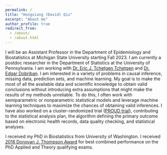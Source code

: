 ```yaml
---
permalink: /
title: "Hongxiang (David) Qiu"
excerpt: "About me"
author_profile: true
redirect_from: 
  - /about/
  - /about.html
---
```


I will be an Assistant Professor in the Department of Epidemiology and Biostatistics at Michigan State University starting Fall 2023.
I am currently a postdoc researcher in the Department of Statistics at the University of Pennsylvania. I am working with [Dr. Eric J. Tchetgen Tchetgen](https://statistics.wharton.upenn.edu/profile/ett/) and [Dr. Edgar Dobriban](https://statistics.wharton.upenn.edu/profile/dobriban/). I am interested in a variety of problems in causal inference, missing data, prediction sets, and machine learning. My goal is to make the most of all the available data and scientific knowledge to obtain valid conclusions without introducing extra assumptions that might make the results of my methods unreliable. To do this, I often work with semiparametric or nonparametric statistical models and leverage machine learning techniques to maximize the chances of obtaining valid inferences. I have also worked on a cluster-randomized trial ([PROUD trial](https://clinicaltrials.gov/ct2/show/NCT03407638)), contributing to the statistical analysis plan, the algorithm defining the primary outcome based on electronic health records, data quality checking, and statistical analyses.

I received my PhD in Biostatistics from University of Washington. I received [2018 Donovan J. Thompson Award](https://www.biostat.washington.edu/news/doctoral-students-recognized-excellence) for best combined performance on the PhD Applied and Theory qualifying exams.
